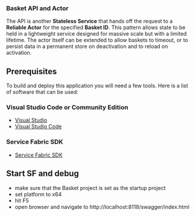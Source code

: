 ### Basket API and Actor
The API is another **Stateless Service** that hands off the request to a **Reliable Actor** for the specified **Basket ID**. This pattern
allows state to be held in a lightweight service designed for massive scale but with a limited lifetime. The actor itself can be extended
to allow baskets to timeout, or to persist data in a permanent store on deactivation and to reload on activation.

## Prerequisites
To build and deploy this application you will need a few tools. Here is a list of software that can be used:

### Visual Studio Code or Community Edition

* [Visual Studio](https://visualstudio.microsoft.com)
* [Visual Studio Code](https://code.visualstudio.com)

### Service Fabric SDK

* [Service Fabric SDK](https://www.microsoft.com/web/handlers/webpi.ashx?command=getinstallerredirect&appid=MicrosoftAzure-ServiceFabric-CoreSDK)

## Start SF and debug

* make sure that the Basket project is set as the startup project
* set platform to x64
* hit F5
* open browser and navigate to http://localhost:8118/swagger/index.html
